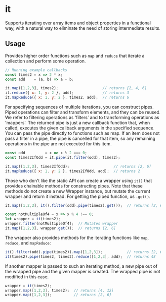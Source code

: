 # it

Supports iterating over array items and object properties in a functional way, with a natural way to eliminate the need of storing intermediate results.

## Usage

Provides higher order functions such as `map` and `reduce` that iterate a collection and perform some operation.

```javascript
// Running example callbacks
const times2 = x => 2 * x;
const add    = (a, b) => a + b;

it.map([1,2,3], times2);                    // returns [2, 4, 6]
it.reduce({ x: 1, y: 2 }, add);             // returns 3
it.mapReduce({ x: 1, y: 2 }, times2, add);  // returns 6
```

For specifying sequences of multiple iterations, you can construct pipes. Piped operations can filter and transform elements, and they can be reused. We refer to filtering operations as 'filters' and to transforming operations as 'mappers'. The returned pipe is just a new callback function that, when called, executes the given callback arguments in the specified sequence. You can pass the pipe directly to functions such as map. If an item does not pass a filter in a pipe, the pipe is cancelled for that item, so any remaining operations in the pipe are not executed for this item.
 
```javascript
const odd         = x => x % 2 === 0;
const times2IfOdd = it.pipe(it.filter(odd), times2);

it.map([1,2,3], times2IfOdd);                    // returns [2, 6]
it.mapReduce({ x: 1, y: 2 }, times2IfOdd, add);  // returns 2
```

Those who don't like the static API can create a wrapper using `it()` that provides chainable methods for constructing pipes. Note that these methods do not create a new Wrapper instance, but mutate the current wrapper and return it instead. For getting the piped function, us `.get()`.

```javascript
it.map([1,2,3], it().filter(odd).pipe(times2).get());  // returns [2, 6]

const notMultipleOf4 = x => x % 4 !== 0;
let wrapper = it(times2);
wrapper.filter(notMultipleOf4);  // Mutates wrapper
it.map([1,2,3], wrapper.get());  // returns [2, 6]
```

The wrapper also provides methods for the iterating functions like `map`, `reduce`, and `mapReduce`:

```javascript
it().filter(odd).pipe(times2)).map([1,2,3]);           // returns [2, 6]
it(times2).pipe(times2, times2).reduce([1,2,3], add);  // returns 48
```

If another mapper is passed to such an iterating method, a new pipe out of the wrapped pipe and the given mapper is created. The wrapped pipe is not modified in this case.

```javascript
wrapper = it(times2);
wrapper.map([1,2,3], times2);  // returns [4, 12]
wrapper.map([1,2,3]);          // returns [2, 6]
```
